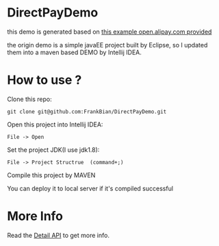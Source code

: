 # DirectPayDemo

this demo is generated based on [this example open.alipay.com provided](https://doc.open.alipay.com/doc2/detail?treeId=62&articleId=103566&docType=1)

the origin demo is a simple javaEE project built by Eclipse, so I updated them into a maven based
DEMO by Intellij IDEA.

# How to use ?

Clone this repo:

```
git clone git@github.com:FrankBian/DirectPayDemo.git
```

Open this project into Intellij IDEA:
```
File -> Open
```
Set the project JDK(I use jdk1.8):

```
File -> Project Structrue  (command+;)
```
Compile this project by MAVEN

You can deploy it to local server if it's compiled successful


# More Info

Read the [Detail API](https://doc.open.alipay.com/doc2/detail?treeId=62&articleId=103566&docType=1) to get more info.